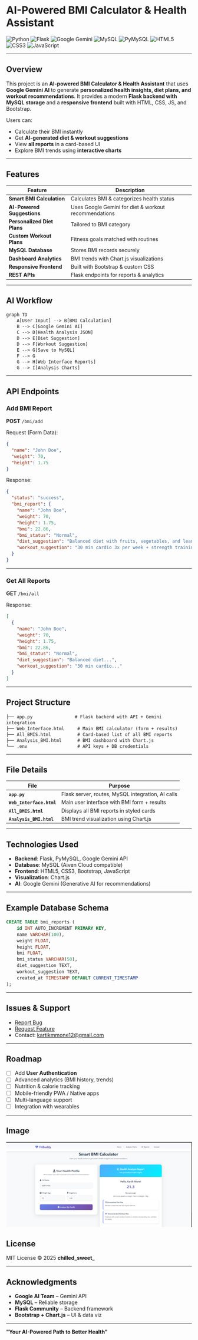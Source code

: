 #  AI-Powered BMI Calculator & Health Assistant

![Python](https://img.shields.io/badge/Python-3.8+-3776AB?style=flat-square\&logo=python\&logoColor=white)
![Flask](https://img.shields.io/badge/Flask-2.3.0-000000?style=flat-square\&logo=flask\&logoColor=white)
![Google Gemini](https://img.shields.io/badge/Google_AI-Gemini-4285F4?style=flat-square\&logo=google\&logoColor=white)
![MySQL](https://img.shields.io/badge/MySQL-DB-4479A1?style=flat-square\&logo=mysql\&logoColor=white)
![PyMySQL](https://img.shields.io/badge/PyMySQL-1.0.3-green?style=flat-square)
![HTML5](https://img.shields.io/badge/HTML5-E34F26?style=flat-square\&logo=html5\&logoColor=white)
![CSS3](https://img.shields.io/badge/CSS3-1572B6?style=flat-square\&logo=css3\&logoColor=white)
![JavaScript](https://img.shields.io/badge/JavaScript-F7DF1E?style=flat-square\&logo=javascript\&logoColor=black)

---

##  Overview

This project is an **AI-powered BMI Calculator & Health Assistant** that uses **Google Gemini AI** to generate **personalized health insights, diet plans, and workout recommendations**.
It provides a modern **Flask backend with MySQL storage** and a **responsive frontend** built with HTML, CSS, JS, and Bootstrap.

Users can:

* Calculate their BMI instantly
* Get **AI-generated diet & workout suggestions**
* View **all reports** in a card-based UI
* Explore BMI trends using **interactive charts**

---

## Features

|    Feature                     |  Description                                        |
| ------------------------------ | ----------------------------------------------------- |
| **Smart BMI Calculation**   | Calculates BMI & categorizes health status            |
| **AI-Powered Suggestions**  | Uses Google Gemini for diet & workout recommendations |
| **Personalized Diet Plans** | Tailored to BMI category                              |
| **Custom Workout Plans**    | Fitness goals matched with routines                   |
| **MySQL Database**         | Stores BMI records securely                           |
| **Dashboard Analytics**     | BMI trends with Chart.js visualizations               |
| **Responsive Frontend**     | Built with Bootstrap & custom CSS                     |
| **REST APIs**                | Flask endpoints for reports & analytics               |

---

## AI Workflow

```mermaid
graph TD
    A[User Input] --> B[BMI Calculation]
    B --> C[Google Gemini AI]
    C --> D[Health Analysis JSON]
    D --> E[Diet Suggestion]
    D --> F[Workout Suggestion]
    E --> G[Save to MySQL]
    F --> G
    G --> H[Web Interface Reports]
    G --> I[Analysis Charts]
```

---

##  API Endpoints

###  Add BMI Report

**POST** `/bmi/add`

Request (Form Data):

```json
{
  "name": "John Doe",
  "weight": 70,
  "height": 1.75
}
```

Response:

```json
{
  "status": "success",
  "bmi_report": {
    "name": "John Doe",
    "weight": 70,
    "height": 1.75,
    "bmi": 22.86,
    "bmi_status": "Normal",
    "diet_suggestion": "Balanced diet with fruits, vegetables, and lean protein",
    "workout_suggestion": "30 min cardio 3x per week + strength training"
  }
}
```

---

###  Get All Reports

**GET** `/bmi/all`

Response:

```json
[
  {
    "name": "John Doe",
    "weight": 70,
    "height": 1.75,
    "bmi": 22.86,
    "bmi_status": "Normal",
    "diet_suggestion": "Balanced diet...",
    "workout_suggestion": "30 min cardio..."
  }
]
```

---

##  Project Structure

```
├── app.py                # Flask backend with API + Gemini integration
├── Web_Interface.html     # Main BMI calculator (form + results)
├── All_BMIS.html          # Card-based list of all BMI reports
├── Analysis_BMI.html      # BMI dashboard with Chart.js
└── .env                   # API keys + DB credentials 
```

---

##  File Details

| File                     | Purpose                                           |
| ------------------------ | ------------------------------------------------- |
| **`app.py`**             | Flask server, routes, MySQL integration, AI calls |
| **`Web_Interface.html`** | Main user interface with BMI form + results       |
| **`All_BMIS.html`**      | Displays all BMI reports in styled cards          |
| **`Analysis_BMI.html`**  | BMI trend visualization using Chart.js            |

---

## Technologies Used

* **Backend**: Flask, PyMySQL, Google Gemini API
* **Database**: MySQL (Aiven Cloud compatible)
* **Frontend**: HTML5, CSS3, Bootstrap, JavaScript
* **Visualization**: Chart.js
* **AI**: Google Gemini (Generative AI for recommendations)

---

## Example Database Schema

```sql
CREATE TABLE bmi_reports (
    id INT AUTO_INCREMENT PRIMARY KEY,
    name VARCHAR(100),
    weight FLOAT,
    height FLOAT,
    bmi FLOAT,
    bmi_status VARCHAR(50),
    diet_suggestion TEXT,
    workout_suggestion TEXT,
    created_at TIMESTAMP DEFAULT CURRENT_TIMESTAMP
);
```

---

##  Issues & Support

*  [Report Bug](https://github.com/kartik-mone/ai-bmi-calculator/issues/new?template=bug_report.md)
*  [Request Feature](https://github.com/kartik-mone/ai-bmi-calculator/issues/new?template=feature_request.md)
*  Contact: [kartikmmone12@gmail.com](mailto:kartikmmone12@gmail.com)

---

##  Roadmap

* [ ] Add **User Authentication**
* [ ] Advanced analytics (BMI history, trends)
* [ ] Nutrition & calorie tracking
* [ ] Mobile-friendly PWA / Native apps
* [ ] Multi-language support
* [ ] Integration with wearables

---

## Image

![alt text](image.png)

##  License

MIT License © 2025 **chilled\_sweet\_**

---

##  Acknowledgments

*  **Google AI Team** – Gemini API
*  **MySQL** – Reliable storage
*  **Flask Community** – Backend framework
*  **Bootstrap + Chart.js** – UI & data viz

---

 **"Your AI-Powered Path to Better Health"**

